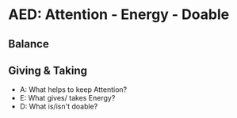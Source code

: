 # AED: Attention - Energy - Doable #
## Balance ##
## Giving & Taking ##
* A: What helps to keep Attention?
* E: What gives/ takes Energy?
* D: What is/isn't doable?
